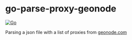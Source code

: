
# go-parse-proxy-geonode
[![Go](https://github.com/whonion/go-parse-proxy-geonode/actions/workflows/build.yml/badge.svg)](https://github.com/whonion/go-parse-proxy-geonode/actions/workflows/build.yml)

Parsing a json file with a list of proxies from [geonode.com](https://geonode.com/free-proxy-list)
